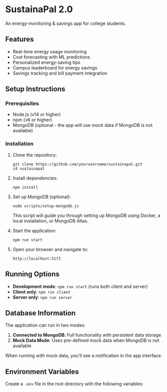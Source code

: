 # SustainaPal 2.0

An energy-monitoring & savings app for college students.

## Features

- Real-time energy usage monitoring
- Cost forecasting with ML predictions
- Personalized energy-saving tips
- Campus leaderboard for energy savings
- Savings tracking and bill payment integration

## Setup Instructions

### Prerequisites

- Node.js (v14 or higher)
- npm (v6 or higher)
- MongoDB (optional - the app will use mock data if MongoDB is not available)

### Installation

1. Clone the repository:
   ```
   git clone https://github.com/yourusername/sustainapal.git
   cd sustainapal
   ```

2. Install dependencies:
   ```
   npm install
   ```

3. Set up MongoDB (optional):
   ```
   node scripts/setup-mongodb.js
   ```
   This script will guide you through setting up MongoDB using Docker, a local installation, or MongoDB Atlas.

4. Start the application:
   ```
   npm run start
   ```

5. Open your browser and navigate to:
   ```
   http://localhost:5173
   ```

## Running Options

- **Development mode**: `npm run start` (runs both client and server)
- **Client only**: `npm run client`
- **Server only**: `npm run server`

## Database Information

The application can run in two modes:

1. **Connected to MongoDB**: Full functionality with persistent data storage
2. **Mock Data Mode**: Uses pre-defined mock data when MongoDB is not available

When running with mock data, you'll see a notification in the app interface.

## Environment Variables

Create a `.env` file in the root directory with the following variables: